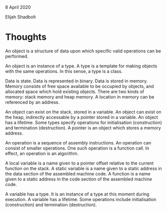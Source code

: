 
8 April 2020

Elijah Shadbolt

# Thoughts

An object is a structure of data upon which specific valid operations can be performed.

An object is an instance of a type.
A type is a template for making objects with the same operations.
In this sense, a type is a class.

Data is state. Data is represented in binary. Data is stored in memory.
Memory consists of free space available to be occupied by objects, and allocated space which hold existing objects.
There are two kinds of memory: stack memory and heap memory.
A location in memory can be referenced by an address.

An object can exist on the stack, stored in a variable.
An object can exist on the heap, indirectly accessable by a pointer stored in a variable.
An object has a lifetime. Some types specify operations for initialisation (construction) and termination (destruction).
A pointer is an object which stores a memory address.

An operation is a sequence of assembly instructions.
An operation can consist of smaller operations.
One such operation is a function call.
In effect, an operation is an algorithm.

A local variable is a name given to a pointer offset relative to the current function on the stack.
A static variable is a name given to a static address in the data section of the assembled machine code.
A function is a name given to a static address in the code section of the assembled machine code.

A variable has a type. It is an instance of a type at this moment during execution.
A variable has a lifetime. Some operations include initialisation (construction) and termination (destruction).
